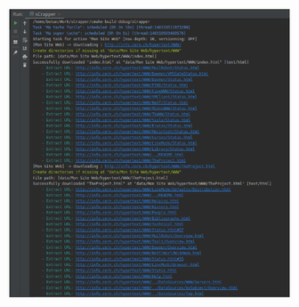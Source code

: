<img src='https://github.com/BotanAtomic/sCrapper/blob/master/Screenshot%20from%202019-11-15%2019-51-09.png'/>
